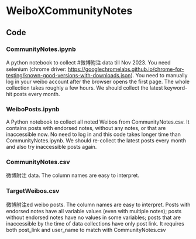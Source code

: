 # WeiboXCommunityNotes

## Code
### CommunityNotes.ipynb
A python notebook to collect #微博附注 data till Nov 2023. You need selenium (chrome driver: https://googlechromelabs.github.io/chrome-for-testing/known-good-versions-with-downloads.json).
You need to manually log in your weibo account after the browser opens the first page. The whole collection takes roughly a few hours. We should collect the latest keyword-hit posts every month.

### WeiboPosts.ipynb
A Python notebook to collect all noted Weibos from CommunityNotes.csv. It contains posts with endorsed notes, without any notes, or that are inaccessible now. 
No need to log in and this code takes longer time than CommunityNotes.ipynb. We should re-collect the latest posts every month and also try inaccessible posts again.

### CommunityNotes.csv
微博附注 data. The column names are easy to interpret. 

### TargetWeibos.csv
微博附注ed weibo posts. The column names are easy to interpret. Posts with endorsed notes have all variable values (even with multiple notes); posts without endorsed notes have no values in some variables; posts that are inaccessible by the time of data collections have only post link. It requires both post_link and user_name to match with CommunityNotes.csv
